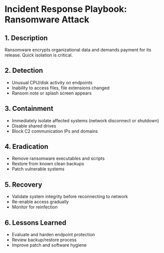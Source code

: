 # Incident Response Playbook: Ransomware Attack

## 1. Description
Ransomware encrypts organizational data and demands payment for its release. Quick isolation is critical.

## 2. Detection
- Unusual CPU/disk activity on endpoints
- Inability to access files, file extensions changed
- Ransom note or splash screen appears

## 3. Containment
- Immediately isolate affected systems (network disconnect or shutdown)
- Disable shared drives
- Block C2 communication IPs and domains

## 4. Eradication
- Remove ransomware executables and scripts
- Restore from known clean backups
- Patch vulnerable systems

## 5. Recovery
- Validate system integrity before reconnecting to network
- Re-enable access gradually
- Monitor for reinfection

## 6. Lessons Learned
- Evaluate and harden endpoint protection
- Review backup/restore process
- Improve patch and software hygiene
